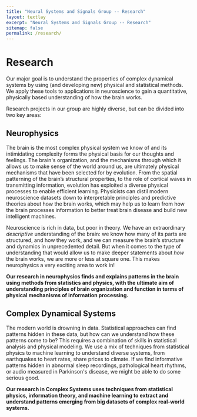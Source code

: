 ```yaml
---
title: "Neural Systems and Signals Group -- Research"
layout: textlay
excerpt: "Neural Systems and Signals Group -- Research"
sitemap: false
permalink: /research/
---
```


# Research

Our major goal is to understand the properties of complex dynamical systems by using (and developing new) physical and statistical methods.
We apply these tools to applications in neuroscience to gain a quantitative, physically based understanding of how the brain works.

Research projects in our group are highly diverse, but can be divided into two key areas:

## Neurophysics
The brain is the most complex physical system we know of and its intimidating complexity forms the physical basis for our thoughts and feelings.
The brain's organization, and the mechanisms through which it allows us to make sense of the world around us, are ultimately physical mechanisms that have been selected for by evolution.
From the spatial patterning of the brain’s structural properties, to the role of cortical waves in transmitting information, evolution has exploited a diverse physical processes to enable efficient learning.
Physicists can distil modern neuroscience datasets down to interpretable principles and predictive theories about how the brain works, which may help us to learn from how the brain processes information to better treat brain disease and build new intelligent machines.

Neuroscience is rich in data, but poor in theory.
We have an extraordinary _descriptive_ understanding of the brain: we know how many of its parts are structured, and how they work, and we can measure the brain’s structure and dynamics in unprecedented detail.
But when it comes to the type of understanding that would allow us to make deeper statements about _how_ the brain works, we are more or less at square one.
This makes neurophysics a very exciting area to work in!

__Our research in neurophysics finds and explains patterns in the brain using methods from statistics and physics, with the ultimate aim of understanding principles of brain organization and function in terms of physical mechanisms of information processing.__

<!-- ![]({{ site.url }}{{ site.baseurl }}/images/respic/layers_real.jpg){: style="width: 300px; float: right; border: 10px"} -->

## Complex Dynamical Systems
The modern world is drowning in data.
Statistical approaches can find patterns hidden in these data, but how can we understand how these patterns come to be?
This requires a combination of skills in statistical analysis and physical modeling.
We use a mix of techniques from statistical physics to machine learning to understand diverse systems, from earthquakes to heart rates, share prices to climate.
If we find informative patterns hidden in abnormal sleep recordings, pathological heart rhythms, or audio measured in Parkinson's disease, we might be able to do some serious good.

__Our research in Complex Systems uses techniques from statistical physics, information theory, and machine learning to extract and understand patterns emerging from big datasets of complex real-world systems.__

<!-- ![]({{ site.url }}{{ site.baseurl }}/images/respic/layers_fft.jpg){: style="width: 300px; float: left; border: 10px"} -->
